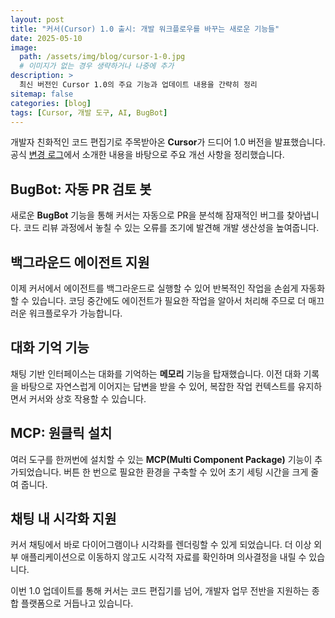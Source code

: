 ```yaml
---
layout: post
title: "커서(Cursor) 1.0 출시: 개발 워크플로우를 바꾸는 새로운 기능들"
date: 2025-05-10
image:
  path: /assets/img/blog/cursor-1-0.jpg
  # 이미지가 없는 경우 생략하거나 나중에 추가
description: >
  최신 버전인 Cursor 1.0의 주요 기능과 업데이트 내용을 간략히 정리
sitemap: false
categories: [blog]
tags: [Cursor, 개발 도구, AI, BugBot]
---
```


개발자 친화적인 코드 편집기로 주목받아온 **Cursor**가 드디어 1.0 버전을 발표했습니다. 공식 [변경 로그](https://www.cursor.com/changelog/1-0)에서 소개한 내용을 바탕으로 주요 개선 사항을 정리했습니다.

## BugBot: 자동 PR 검토 봇

새로운 **BugBot** 기능을 통해 커서는 자동으로 PR을 분석해 잠재적인 버그를 찾아냅니다. 코드 리뷰 과정에서 놓칠 수 있는 오류를 조기에 발견해 개발 생산성을 높여줍니다.

## 백그라운드 에이전트 지원

이제 커서에서 에이전트를 백그라운드로 실행할 수 있어 반복적인 작업을 손쉽게 자동화할 수 있습니다. 코딩 중간에도 에이전트가 필요한 작업을 알아서 처리해 주므로 더 매끄러운 워크플로우가 가능합니다.

## 대화 기억 기능

채팅 기반 인터페이스는 대화를 기억하는 **메모리** 기능을 탑재했습니다. 이전 대화 기록을 바탕으로 자연스럽게 이어지는 답변을 받을 수 있어, 복잡한 작업 컨텍스트를 유지하면서 커서와 상호 작용할 수 있습니다.

## MCP: 원클릭 설치

여러 도구를 한꺼번에 설치할 수 있는 **MCP(Multi Component Package)** 기능이 추가되었습니다. 버튼 한 번으로 필요한 환경을 구축할 수 있어 초기 세팅 시간을 크게 줄여 줍니다.

## 채팅 내 시각화 지원

커서 채팅에서 바로 다이어그램이나 시각화를 렌더링할 수 있게 되었습니다. 더 이상 외부 애플리케이션으로 이동하지 않고도 시각적 자료를 확인하며 의사결정을 내릴 수 있습니다.

이번 1.0 업데이트를 통해 커서는 코드 편집기를 넘어, 개발자 업무 전반을 지원하는 종합 플랫폼으로 거듭나고 있습니다.

